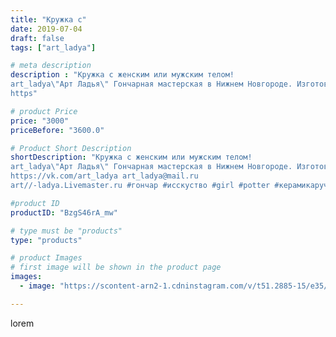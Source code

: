 ```yaml
---
title: "Кружка с"
date: 2019-07-04
draft: false
tags: ["art_ladya"]

# meta description
description : "Кружка с женским или мужским телом! 
art_ladya\"Арт Ладья\" Гончарная мастерская в Нижнем Новгороде. Изготовление керамики и мастер//-классы по обучению. 
https"

# product Price
price: "3000"
priceBefore: "3600.0"

# Product Short Description
shortDescription: "Кружка с женским или мужским телом! 
art_ladya\"Арт Ладья\" Гончарная мастерская в Нижнем Новгороде. Изготовление керамики и мастер//-классы по обучению. 
https://vk.com/art_ladya art_ladya@mail.ru 
art//-ladya.Livemaster.ru #гончар #исскуство #girl #potter #керамикаручнаяработа #handmade #посудаизглины #керамика #гончарнаяпосуда #bodybuilding #painter #dishes #decor #ceramicar #nntoday #claygoods #earthenware #ceramic #design #обнажённаядевушка #кружка #erotic #ceramicart #nakedgirl #авторскаякерамика #mug #dreamhunters #тело #men #woman"

#product ID
productID: "BzgS46rA_mw"

# type must be "products"
type: "products"

# product Images
# first image will be shown in the product page
images:
  - image: "https://scontent-arn2-1.cdninstagram.com/v/t51.2885-15/e35/62238174_103646390875027_8663152822384032816_n.jpg?tp=1&_nc_ht=scontent-arn2-1.cdninstagram.com&_nc_cat=107&_nc_ohc=_AxOzy2vut4AX9YifH3&ccb=7-4&oh=60949c356fce13322253fab2eb908fd7&oe=6085997E&_nc_sid=86f79a&ig_cache_key=MjA4MDc0NjEwMzk3MTc3Mjg0OA%3D%3D.2-ccb7-4"

---
```

lorem

